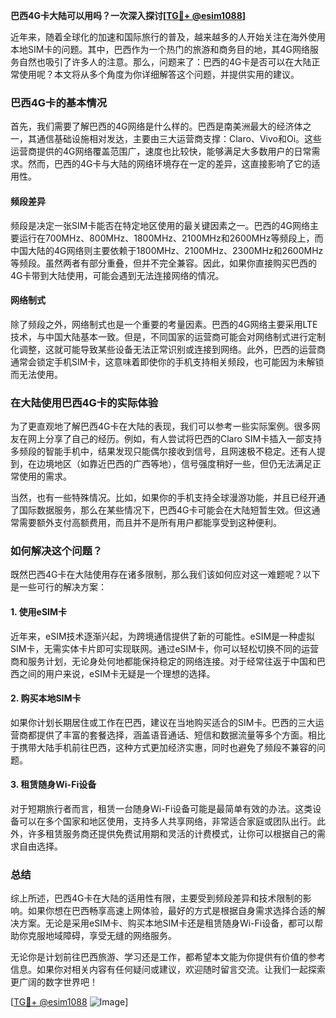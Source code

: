 **巴西4G卡大陆可以用吗？一次深入探讨[[TG💪+ @esim1088](https://t.me/s/esim1088)]**

近年来，随着全球化的加速和国际旅行的普及，越来越多的人开始关注在海外使用本地SIM卡的问题。其中，巴西作为一个热门的旅游和商务目的地，其4G网络服务自然也吸引了许多人的注意。那么，问题来了：巴西的4G卡是否可以在大陆正常使用呢？本文将从多个角度为你详细解答这个问题，并提供实用的建议。

### 巴西4G卡的基本情况

首先，我们需要了解巴西的4G网络是什么样的。巴西是南美洲最大的经济体之一，其通信基础设施相对发达，主要由三大运营商支撑：Claro、Vivo和Oi。这些运营商提供的4G网络覆盖范围广，速度也比较快，能够满足大多数用户的日常需求。然而，巴西的4G卡与大陆的网络环境存在一定的差异，这直接影响了它的适用性。

#### 频段差异

频段是决定一张SIM卡能否在特定地区使用的最关键因素之一。巴西的4G网络主要运行在700MHz、800MHz、1800MHz、2100MHz和2600MHz等频段上，而中国大陆的4G网络则主要依赖于1800MHz、2100MHz、2300MHz和2600MHz等频段。虽然两者有部分重叠，但并不完全兼容。因此，如果你直接购买巴西的4G卡带到大陆使用，可能会遇到无法连接网络的情况。

#### 网络制式

除了频段之外，网络制式也是一个重要的考量因素。巴西的4G网络主要采用LTE技术，与中国大陆基本一致。但是，不同国家的运营商可能会对网络制式进行定制化调整，这就可能导致某些设备无法正常识别或连接到网络。此外，巴西的运营商通常会锁定手机SIM卡，这意味着即使你的手机支持相关频段，也可能因为未解锁而无法使用。

### 在大陆使用巴西4G卡的实际体验

为了更直观地了解巴西4G卡在大陆的表现，我们可以参考一些实际案例。很多网友在网上分享了自己的经历。例如，有人尝试将巴西的Claro SIM卡插入一部支持多频段的智能手机中，结果发现只能偶尔接收到信号，且网速极不稳定。还有人提到，在边境地区（如靠近巴西的广西等地），信号强度稍好一些，但仍无法满足正常使用的需求。

当然，也有一些特殊情况。比如，如果你的手机支持全球漫游功能，并且已经开通了国际数据服务，那么在某些情况下，巴西4G卡可能会在大陆短暂生效。但这通常需要额外支付高额费用，而且并不是所有用户都能享受到这种便利。

### 如何解决这个问题？

既然巴西4G卡在大陆使用存在诸多限制，那么我们该如何应对这一难题呢？以下是一些可行的解决方案：

#### 1. 使用eSIM卡

近年来，eSIM技术逐渐兴起，为跨境通信提供了新的可能性。eSIM是一种虚拟SIM卡，无需实体卡片即可实现联网。通过eSIM卡，你可以轻松切换不同的运营商和服务计划，无论身处何地都能保持稳定的网络连接。对于经常往返于中国和巴西之间的用户来说，eSIM卡无疑是一个理想的选择。

#### 2. 购买本地SIM卡

如果你计划长期居住或工作在巴西，建议在当地购买适合的SIM卡。巴西的三大运营商都提供了丰富的套餐选择，涵盖语音通话、短信和数据流量等多个方面。相比于携带大陆手机前往巴西，这种方式更加经济实惠，同时也避免了频段不兼容的问题。

#### 3. 租赁随身Wi-Fi设备

对于短期旅行者而言，租赁一台随身Wi-Fi设备可能是最简单有效的办法。这类设备可以在多个国家和地区使用，支持多人共享网络，非常适合家庭或团队出行。此外，许多租赁服务商还提供免费试用期和灵活的计费模式，让你可以根据自己的需求自由选择。

### 总结

综上所述，巴西4G卡在大陆的适用性有限，主要受到频段差异和技术限制的影响。如果你想在巴西畅享高速上网体验，最好的方式是根据自身需求选择合适的解决方案。无论是采用eSIM卡、购买本地SIM卡还是租赁随身Wi-Fi设备，都可以帮助你克服地域障碍，享受无缝的网络服务。

无论你是计划前往巴西旅游、学习还是工作，都希望本文能为你提供有价值的参考信息。如果你对相关内容有任何疑问或建议，欢迎随时留言交流。让我们一起探索更广阔的数字世界吧！

[[TG💪+ @esim1088](https://t.me/s/esim1088) ![Image](https://i.postimg.cc/4NQfJmqS/Snipaste-2025-05-13-00-14-12.png)]